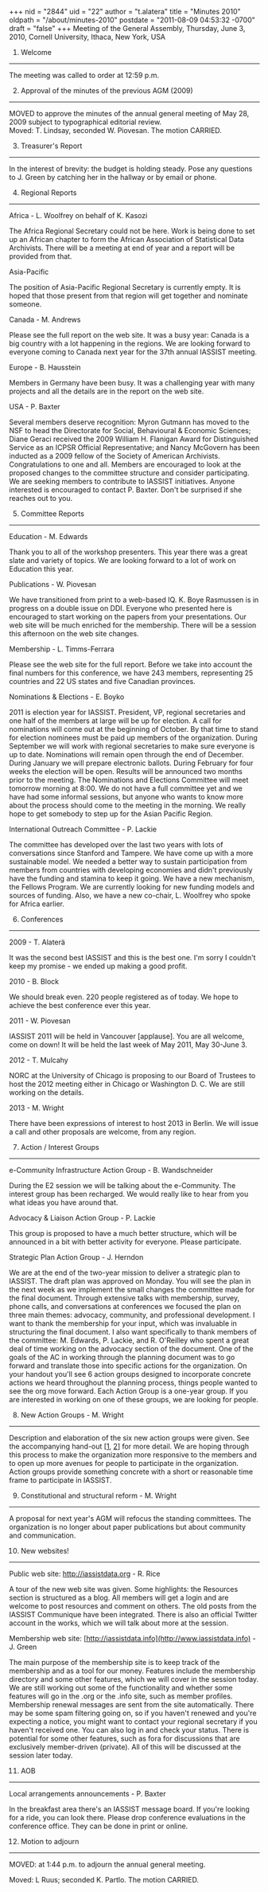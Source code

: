 +++
nid = "2844"
uid = "22"
author = "t.alatera"
title = "Minutes 2010"
oldpath = "/about/minutes-2010"
postdate = "2011-08-09 04:53:32 -0700"
draft = "false"
+++
Meeting of the General Assembly, Thursday, June 3, 2010, Cornell
University, Ithaca, New York, USA

1. Welcome
----------

The meeting was called to order at 12:59 p.m.

2. Approval of the minutes of the previous AGM (2009)
-----------------------------------------------------

MOVED to approve the minutes of the annual general meeting of May 28,
2009 subject to typographical editorial review.\
Moved: T. Lindsay, seconded W. Piovesan. The motion CARRIED.

3. Treasurer\'s Report
----------------------

In the interest of brevity: the budget is holding steady. Pose any
questions to J. Green by catching her in the hallway or by email or
phone.

4. Regional Reports
-------------------

Africa - L. Woolfrey on behalf of K. Kasozi

The Africa Regional Secretary could not be here. Work is being done to
set up an African chapter to form the African Association of Statistical
Data Archivists. There will be a meeting at end of year and a report
will be provided from that.

Asia-Pacific

The position of Asia-Pacific Regional Secretary is currently empty. It
is hoped that those present from that region will get together and
nominate someone.

Canada - M. Andrews

Please see the full report on the web site. It was a busy year: Canada
is a big country with a lot happening in the regions. We are looking
forward to everyone coming to Canada next year for the 37th annual
IASSIST meeting.

Europe - B. Hausstein

Members in Germany have been busy. It was a challenging year with many
projects and all the details are in the report on the web site.

USA - P. Baxter

Several members deserve recognition: Myron Gutmann has moved to the NSF
to head the Directorate for Social, Behavioural & Economic Sciences;
Diane Geraci received the 2009 William H. Flanigan Award for
Distinguished Service as an ICPSR Official Representative; and Nancy
McGovern has been inducted as a 2009 fellow of the Society of American
Archivists. Congratulations to one and all. Members are encouraged to
look at the proposed changes to the committee structure and consider
participating. We are seeking members to contribute to IASSIST
initiatives. Anyone interested is encouraged to contact P. Baxter.
Don\'t be surprised if she reaches out to you.

5. Committee Reports
--------------------

Education - M. Edwards

Thank you to all of the workshop presenters. This year there was a great
slate and variety of topics. We are looking forward to a lot of work on
Education this year.

Publications - W. Piovesan

We have transitioned from print to a web-based IQ. K. Boye Rasmussen is
in progress on a double issue on DDI. Everyone who presented here is
encouraged to start working on the papers from your presentations. Our
web site will be much enriched for the membership. There will be a
session this afternoon on the web site changes.

Membership - L. Timms-Ferrara

Please see the web site for the full report. Before we take into account
the final numbers for this conference, we have 243 members, representing
25 countries and 22 US states and five Canadian provinces.

Nominations & Elections - E. Boyko

2011 is election year for IASSIST. President, VP, regional secretaries
and one half of the members at large will be up for election. A call for
nominations will come out at the beginning of October. By that time to
stand for election nominees must be paid up members of the organization.
During September we will work with regional secretaries to make sure
everyone is up to date. Nominations will remain open through the end of
December. During January we will prepare electronic ballots. During
February for four weeks the election will be open. Results will be
announced two months prior to the meeting. The Nominations and Elections
Committee will meet tomorrow morning at 8:00. We do not have a full
committee yet and we have had some informal sessions, but anyone who
wants to know more about the process should come to the meeting in the
morning. We really hope to get somebody to step up for the Asian Pacific
Region.

International Outreach Committee - P. Lackie

The committee has developed over the last two years with lots of
conversations since Stanford and Tampere. We have come up with a more
sustainable model. We needed a better way to sustain participation from
members from countries with developing economies and didn\'t previously
have the funding and stamina to keep it going. We have a new mechanism,
the Fellows Program. We are currently looking for new funding models and
sources of funding. Also, we have a new co-chair, L. Woolfrey who spoke
for Africa earlier.

6. Conferences
--------------

2009 - T. Alaterä

It was the second best IASSIST and this is the best one. I\'m sorry I
couldn\'t keep my promise - we ended up making a good profit.

2010 - B. Block

We should break even. 220 people registered as of today. We hope to
achieve the best conference ever this year.

2011 - W. Piovesan

IASSIST 2011 will be held in Vancouver \[applause\]. You are all
welcome, come on down! It will be held the last week of May 2011, May
30-June 3.

2012 - T. Mulcahy

NORC at the University of Chicago is proposing to our Board of Trustees
to host the 2012 meeting either in Chicago or Washington D. C. We are
still working on the details.

2013 - M. Wright

There have been expressions of interest to host 2013 in Berlin. We will
issue a call and other proposals are welcome, from any region.

7. Action / Interest Groups
---------------------------

e-Community Infrastructure Action Group - B. Wandschneider

During the E2 session we will be talking about the e-Community. The
interest group has been recharged. We would really like to hear from you
what ideas you have around that.

Advocacy & Liaison Action Group - P. Lackie

This group is proposed to have a much better structure, which will be
announced in a bit with better activity for everyone. Please
participate.

Strategic Plan Action Group - J. Herndon

We are at the end of the two-year mission to deliver a strategic plan to
IASSIST. The draft plan was approved on Monday. You will see the plan in
the next week as we implement the small changes the committee made for
the final document. Through extensive talks with membership, survey,
phone calls, and conversations at conferences we focused the plan on
three main themes: advocacy, community, and professional development. I
want to thank the membership for your input, which was invaluable in
structuring the final document. I also want specifically to thank
members of the committee: M. Edwards, P. Lackie, and R. O\'Reilley who
spent a great deal of time working on the advocacy section of the
document. One of the goals of the AC in working through the planning
document was to go forward and translate those into specific actions for
the organization. On your handout you\'ll see 6 action groups designed
to incorporate concrete actions we heard throughout the planning
process, things people wanted to see the org move forward. Each Action
Group is a one-year group. If you are interested in working on one of
these groups, we are looking for people.

8. New Action Groups - M. Wright
--------------------------------

Description and elaboration of the six new action groups were given. See
the accompanying hand-out
\[[1](http://iassistdata.org/file/about/action_groups_2010_handout_pg1.pdf),
[2](http://iassistdata.org/file/about/action_groups_2010_handout_pg2-7.pdf)\]
for more detail. We are hoping through this process to make the
organization more responsive to the members and to open up more avenues
for people to participate in the organization. Action groups provide
something concrete with a short or reasonable time frame to participate
in IASSIST.

9. Constitutional and structural reform - M. Wright
---------------------------------------------------

A proposal for next year\'s AGM will refocus the standing committees.
The organization is no longer about paper publications but about
community and communication.

10. New websites!
-----------------

Public web site: <http://iassistdata.org> - R. Rice

A tour of the new web site was given. Some highlights: the Resources
section is structured as a blog. All members will get a login and are
welcome to post resources and comment on others. The old posts from the
IASSIST Communique have been integrated. There is also an official
Twitter account in the works, which we will talk about more at the
session.

Membership web site:
[http://iassistdata.info](http://www.iassistdata.info) - J. Green

The main purpose of the membership site is to keep track of the
membership and as a tool for our money. Features include the membership
directory and some other features, which we will cover in the session
today. We are still working out some of the functionality and whether
some features will go in the .org or the .info site, such as member
profiles. Membership renewal messages are sent from the site
automatically. There may be some spam filtering going on, so if you
haven\'t renewed and you\'re expecting a notice, you might want to
contact your regional secretary if you haven\'t received one. You can
also log in and check your status. There is potential for some other
features, such as fora for discussions that are exclusively
member-driven (private). All of this will be discussed at the session
later today.

11. AOB
-------

Local arrangements announcements - P. Baxter

In the breakfast area there\'s an IASSIST message board. If you\'re
looking for a ride, you can look there. Please drop conference
evaluations in the conference office. They can be done in print or
online.

12. Motion to adjourn
---------------------

MOVED: at 1:44 p.m. to adjourn the annual general meeting.

Moved: L Ruus; seconded K. Partlo. The motion CARRIED.
